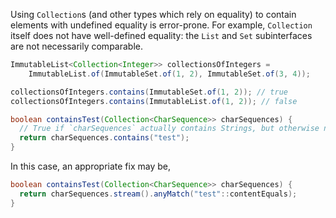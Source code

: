 Using `Collection`s (and other types which rely on equality) to contain elements
with undefined equality is error-prone. For example, `Collection` itself does
not have well-defined equality: the `List` and `Set` subinterfaces are not
necessarily comparable.

```java
ImmutableList<Collection<Integer>> collectionsOfIntegers =
    ImmutableList.of(ImmutableSet.of(1, 2), ImmutableSet.of(3, 4));

collectionsOfIntegers.contains(ImmutableSet.of(1, 2)); // true
collectionsOfIntegers.contains(ImmutableList.of(1, 2)); // false
```

```java
boolean containsTest(Collection<CharSequence>> charSequences) {
  // True if `charSequences` actually contains Strings, but otherwise not necessarily.
  return charSequences.contains("test");
}
```

In this case, an appropriate fix may be,

```java
boolean containsTest(Collection<CharSequence>> charSequences) {
  return charSequences.stream().anyMatch("test"::contentEquals);
}
```
